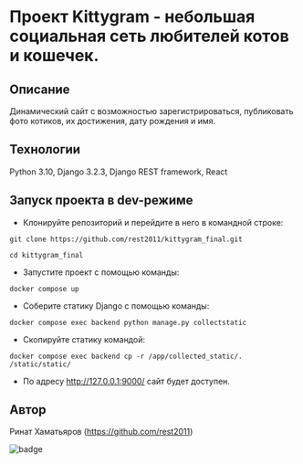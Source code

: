 # Проект Kittygram - небольшая социальная сеть любителей котов и кошечек. 

## Описание
Динамический сайт с возможностью зарегистрироваться, публиковать фото котиков, их достижения, дату рождения и имя.

## Технологии
Python 3.10,
Django 3.2.3,
Django REST framework, 
React

## Запуск проекта в dev-режиме
- Клонируйте репозиторий и перейдите в него в командной строке:
```
git clone https://github.com/rest2011/kittygram_final.git
```
```
cd kittygram_final
```
- Запустите проект с помощью команды:
```
docker compose up
```
- Соберите статику Django с помощью команды:
```
docker compose exec backend python manage.py collectstatic
```
- Скопируйте статику командой:
```
docker compose exec backend cp -r /app/collected_static/. /static/static/
```
- По адресу http://127.0.0.1:9000/ сайт будет доступен.

## Автор
Ринат Хаматьяров (https://github.com/rest2011)

![badge](https://github.com/rest2011/kittygram_final/actions/workflows/main.yml/badge.svg?event=push)
